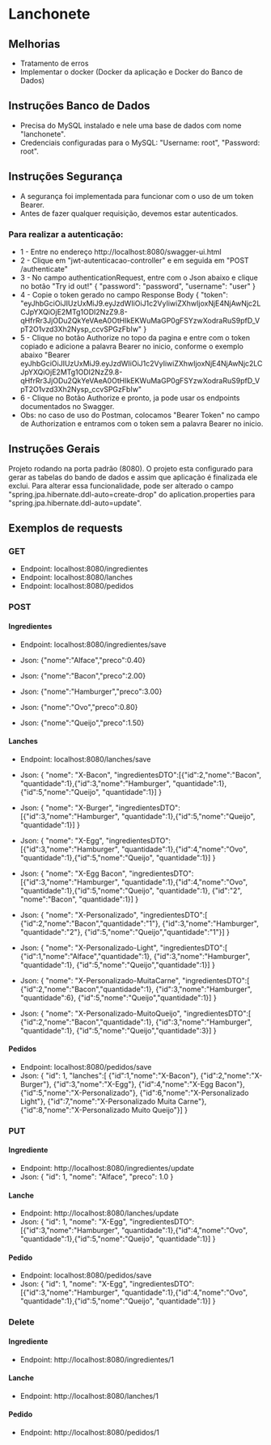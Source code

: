 # Lanchonete

## Melhorias
- Tratamento de erros
- Implementar o docker (Docker da aplicação e Docker do Banco de Dados)

## Instruções Banco de Dados
- Precisa do MySQL instalado e nele uma base de dados com nome "lanchonete".
- Credenciais configuradas para o MySQL: "Username: root", "Password: root".

## Instruções Segurança
- A segurança foi implementada para funcionar com o uso de um token Bearer.
- Antes de fazer qualquer requisição, devemos estar autenticados.
### Para realizar a autenticação: 
- 1 - Entre no endereço http://localhost:8080/swagger-ui.html
- 2 - Clique em "jwt-autenticacao-controller" e em seguida em "POST /authenticate"
- 3 - No campo authenticationRequest, entre com o Json abaixo e clique no botão "Try id out!" 
  {
    "password": "password",
    "username": "user"
  }
- 4 - Copie o token gerado no campo Response Body 
  {
   "token": "eyJhbGciOiJIUzUxMiJ9.eyJzdWIiOiJ1c2VyIiwiZXhwIjoxNjE4NjAwNjc2LCJpYXQiOjE2MTg1ODI2NzZ9.8-qHfrRr3JjODu2QkYeVAeA0OtHIkEKWuMaGP0gFSYzwXodraRuS9pfD_VpT2O1vzd3Xh2Nysp_ccvSPGzFbIw"
  }
- 5 - Clique no botão Authorize no topo da pagina e entre com o token copiado e adicione a palavra Bearer no inicio, conforme o exemplo abaixo
  "Bearer eyJhbGciOiJIUzUxMiJ9.eyJzdWIiOiJ1c2VyIiwiZXhwIjoxNjE4NjAwNjc2LCJpYXQiOjE2MTg1ODI2NzZ9.8-qHfrRr3JjODu2QkYeVAeA0OtHIkEKWuMaGP0gFSYzwXodraRuS9pfD_VpT2O1vzd3Xh2Nysp_ccvSPGzFbIw"
- 6 - Clique no Botão Authorize e pronto, ja pode usar os endpoints documentados no Swagger.
- Obs: no caso de uso do Postman, colocamos "Bearer Token" no campo de Authorization e entramos com o token sem a palavra Bearer no inicio.


## Instruções Gerais
Projeto rodando na porta padrão (8080).
O projeto esta configurado para gerar as tabelas do bando de dados e assim que aplicação é finalizada ele exclui. Para alterar essa funcionalidade, pode ser alterado o campo "spring.jpa.hibernate.ddl-auto=create-drop" do aplication.properties para "spring.jpa.hibernate.ddl-auto=update".

## Exemplos de requests
### GET
- Endpoint: localhost:8080/ingredientes
- Endpoint: localhost:8080/lanches
- Endpoint: localhost:8080/pedidos

### POST
#### Ingredientes
- Endpoint: localhost:8080/ingredientes/save

- Json: {"nome":"Alface","preco":0.40}

- Json: {"nome":"Bacon","preco":2.00}

- Json: {"nome":"Hamburger","preco":3.00}

- Json: {"nome":"Ovo","preco":0.80}

- Json: {"nome":"Queijo","preco":1.50}

#### Lanches
- Endpoint: localhost:8080/lanches/save
- Json: 
{
    "nome": "X-Bacon",
    "ingredientesDTO":[{"id":2,"nome":"Bacon", "quantidade":1},{"id":3,"nome":"Hamburger", "quantidade":1},{"id":5,"nome":"Queijo", "quantidade":1}]
}

- Json: 
{
    "nome": "X-Burger",
    "ingredientesDTO":[{"id":3,"nome":"Hamburger", "quantidade":1},{"id":5,"nome":"Queijo", "quantidade":1}]
}

- Json: 
{
    "nome": "X-Egg",
    "ingredientesDTO":[{"id":3,"nome":"Hamburger", "quantidade":1},{"id":4,"nome":"Ovo", "quantidade":1},{"id":5,"nome":"Queijo", "quantidade":1}]
}

- Json: 
{
    "nome": "X-Egg Bacon",
    "ingredientesDTO":[{"id":3,"nome":"Hamburger", "quantidade":1},{"id":4,"nome":"Ovo", "quantidade":1},{"id":5,"nome":"Queijo", "quantidade":1}, {"id":"2", "nome":"Bacon", "quantidade":1}]
}

- Json: 
{
    "nome": "X-Personalizado",
    "ingredientesDTO":[
        {"id":2,"nome":"Bacon","quantidade":"1"},
        {"id":3,"nome":"Hamburger", "quantidade":"2"},
        {"id":5,"nome":"Queijo","quantidade":"1"}]
}

- Json: 
{
    "nome": "X-Personalizado-Light",
    "ingredientesDTO":[
        {"id":1,"nome":"Alface","quantidade":1},
        {"id":3,"nome":"Hamburger", "quantidade":1},
        {"id":5,"nome":"Queijo","quantidade":1}]
}

- Json: 
{
    "nome": "X-Personalizado-MuitaCarne",
    "ingredientesDTO":[
        {"id":2,"nome":"Bacon","quantidade":1},
        {"id":3,"nome":"Hamburger", "quantidade":6},
        {"id":5,"nome":"Queijo","quantidade":1}]
}

- Json: 
{
    "nome": "X-Personalizado-MuitoQueijo",
    "ingredientesDTO":[
        {"id":2,"nome":"Bacon","quantidade":1},
        {"id":3,"nome":"Hamburger", "quantidade":1},
        {"id":5,"nome":"Queijo","quantidade":3}]
}

#### Pedidos
- Endpoint: localhost:8080/pedidos/save
- Json: 
{
    "id": 1,
    "lanches":[
    {"id":1,"nome":"X-Bacon"},
    {"id":2,"nome":"X-Burger"},
    {"id":3,"nome":"X-Egg"},
    {"id":4,"nome":"X-Egg Bacon"},
    {"id":5,"nome":"X-Personalizado"},
    {"id":6,"nome":"X-Personalizado Light"},
    {"id":7,"nome":"X-Personalizado Muita Carne"},
    {"id":8,"nome":"X-Personalizado Muito Queijo"}]
}

### PUT
#### Ingrediente
- Endpoint: http://localhost:8080/ingredientes/update
- Json:
{
  "id": 1,
  "nome": "Alface",
  "preco": 1.0
}

#### Lanche
- Endpoint: http://localhost:8080/lanches/update
- Json:
{
    "id": 1,
    "nome": "X-Egg",
    "ingredientesDTO":[{"id":3,"nome":"Hamburger", "quantidade":1},{"id":4,"nome":"Ovo", "quantidade":1},{"id":5,"nome":"Queijo", "quantidade":1}]
}

#### Pedido
- Endpoint: localhost:8080/pedidos/save
- Json:
{
    "id": 1,
    "nome": "X-Egg",
    "ingredientesDTO":[{"id":3,"nome":"Hamburger", "quantidade":1},{"id":4,"nome":"Ovo", "quantidade":1},{"id":5,"nome":"Queijo", "quantidade":1}]
}

### Delete
#### Ingrediente
- Endpoint: http://localhost:8080/ingredientes/1

#### Lanche
- Endpoint: http://localhost:8080/lanches/1

#### Pedido
- Endpoint: http://localhost:8080/pedidos/1
